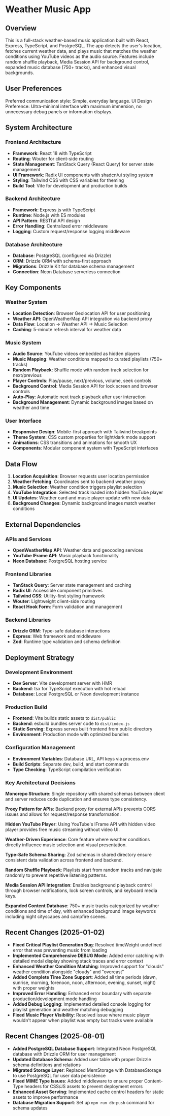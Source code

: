 # Weather Music App

## Overview

This is a full-stack weather-based music application built with React, Express, TypeScript, and PostgreSQL. The app detects the user's location, fetches current weather data, and plays music that matches the weather conditions using YouTube videos as the audio source. Features include random shuffle playback, Media Session API for background control, expanded music database (750+ tracks), and enhanced visual backgrounds.

## User Preferences

Preferred communication style: Simple, everyday language.
UI Design Preference: Ultra-minimal interface with maximum immersion, no unnecessary debug panels or information displays.

## System Architecture

### Frontend Architecture
- **Framework**: React 18 with TypeScript
- **Routing**: Wouter for client-side routing
- **State Management**: TanStack Query (React Query) for server state management
- **UI Framework**: Radix UI components with shadcn/ui styling system
- **Styling**: Tailwind CSS with CSS variables for theming
- **Build Tool**: Vite for development and production builds

### Backend Architecture
- **Framework**: Express.js with TypeScript
- **Runtime**: Node.js with ES modules
- **API Pattern**: RESTful API design
- **Error Handling**: Centralized error middleware
- **Logging**: Custom request/response logging middleware

### Database Architecture
- **Database**: PostgreSQL (configured via Drizzle)
- **ORM**: Drizzle ORM with schema-first approach
- **Migrations**: Drizzle Kit for database schema management
- **Connection**: Neon Database serverless connection

## Key Components

### Weather System
- **Location Detection**: Browser Geolocation API for user positioning
- **Weather API**: OpenWeatherMap API integration via backend proxy
- **Data Flow**: Location → Weather API → Music Selection
- **Caching**: 5-minute refresh interval for weather data

### Music System
- **Audio Source**: YouTube videos embedded as hidden players
- **Music Mapping**: Weather conditions mapped to curated playlists (750+ tracks)
- **Random Playback**: Shuffle mode with random track selection for next/previous
- **Player Controls**: Play/pause, next/previous, volume, seek controls
- **Background Control**: Media Session API for lock screen and browser controls
- **Auto-Play**: Automatic next track playback after user interaction
- **Background Management**: Dynamic background images based on weather and time

### User Interface
- **Responsive Design**: Mobile-first approach with Tailwind breakpoints
- **Theme System**: CSS custom properties for light/dark mode support
- **Animations**: CSS transitions and animations for smooth UX
- **Components**: Modular component system with TypeScript interfaces

## Data Flow

1. **Location Acquisition**: Browser requests user location permission
2. **Weather Fetching**: Coordinates sent to backend weather proxy
3. **Music Selection**: Weather condition triggers playlist selection
4. **YouTube Integration**: Selected track loaded into hidden YouTube player
5. **UI Updates**: Weather card and music player update with new data
6. **Background Changes**: Dynamic background images match weather conditions

## External Dependencies

### APIs and Services
- **OpenWeatherMap API**: Weather data and geocoding services
- **YouTube IFrame API**: Music playback functionality
- **Neon Database**: PostgreSQL hosting service

### Frontend Libraries
- **TanStack Query**: Server state management and caching
- **Radix UI**: Accessible component primitives
- **Tailwind CSS**: Utility-first styling framework
- **Wouter**: Lightweight client-side routing
- **React Hook Form**: Form validation and management

### Backend Libraries
- **Drizzle ORM**: Type-safe database interactions
- **Express**: Web framework and middleware
- **Zod**: Runtime type validation and schema definition

## Deployment Strategy

### Development Environment
- **Dev Server**: Vite development server with HMR
- **Backend**: tsx for TypeScript execution with hot reload
- **Database**: Local PostgreSQL or Neon development instance

### Production Build
- **Frontend**: Vite builds static assets to `dist/public`
- **Backend**: esbuild bundles server code to `dist/index.js`
- **Static Serving**: Express serves built frontend from public directory
- **Environment**: Production mode with optimized bundles

### Configuration Management
- **Environment Variables**: Database URL, API keys via process.env
- **Build Scripts**: Separate dev, build, and start commands
- **Type Checking**: TypeScript compilation verification

### Key Architectural Decisions

**Monorepo Structure**: Single repository with shared schemas between client and server reduces code duplication and ensures type consistency.

**Proxy Pattern for APIs**: Backend proxy for external APIs prevents CORS issues and allows for request/response transformation.

**Hidden YouTube Player**: Using YouTube's IFrame API with hidden video player provides free music streaming without video UI.

**Weather-Driven Experience**: Core feature where weather conditions directly influence music selection and visual presentation.

**Type-Safe Schema Sharing**: Zod schemas in shared directory ensure consistent data validation across frontend and backend.

**Random Shuffle Playback**: Playlists start from random tracks and navigate randomly to prevent repetitive listening patterns.

**Media Session API Integration**: Enables background playback control through browser notifications, lock screen controls, and keyboard media keys.

**Expanded Content Database**: 750+ music tracks categorized by weather conditions and time of day, with enhanced background image keywords including night cityscapes and campfire scenes.

## Recent Changes (2025-01-02)

- **Fixed Critical Playlist Generation Bug**: Resolved timeWeight undefined error that was preventing music from loading
- **Implemented Comprehensive DEBUG Mode**: Added error catching with detailed modal display showing stack traces and error context  
- **Enhanced Weather Condition Matching**: Improved support for "clouds" weather condition alongside "cloudy" and "overcast"
- **Added Complete Time Zone Support**: Added all time periods (dawn, sunrise, morning, forenoon, noon, afternoon, evening, sunset, night) with proper weights
- **Improved Error Handling**: Enhanced error boundary with separate production/development mode handling
- **Added Debug Logging**: Implemented detailed console logging for playlist generation and weather matching debugging
- **Fixed Music Player Visibility**: Resolved issue where music player wouldn't appear when playlist was empty but tracks were available

## Recent Changes (2025-08-01)

- **Added PostgreSQL Database Support**: Integrated Neon PostgreSQL database with Drizzle ORM for user management
- **Updated Database Schema**: Added user table with proper Drizzle schema definitions and relations
- **Migrated Storage Layer**: Replaced MemStorage with DatabaseStorage to use PostgreSQL for user data persistence
- **Fixed MIME Type Issues**: Added middleware to ensure proper Content-Type headers for CSS/JS assets to prevent deployment errors
- **Enhanced Asset Serving**: Implemented cache control headers for static assets to improve performance
- **Database Migration Support**: Set up `npm run db:push` command for schema updates